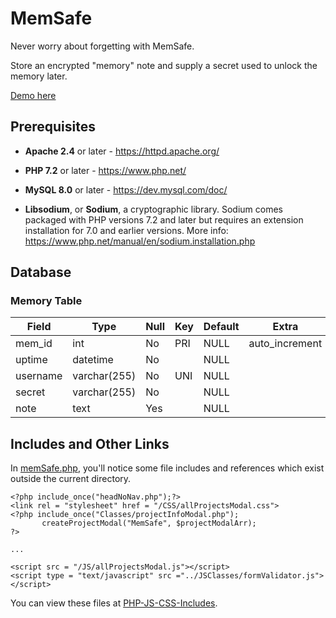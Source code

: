 # MemSafe

Never worry about forgetting with MemSafe.

Store an encrypted "memory" note and supply a secret used to unlock the memory later.

[Demo here](https://darianvereen.com/HTML_PHP/projects/memSafe/memSafe.php)

## Prerequisites

  * **Apache 2.4** or later - https://httpd.apache.org/
  * **PHP 7.2** or later - https://www.php.net/
  * **MySQL 8.0** or later - https://dev.mysql.com/doc/

  * **Libsodium**, or **Sodium**, a cryptographic library. Sodium comes packaged with PHP versions 7.2 and later but requires an extension installation for 7.0 and earlier versions.
  More info: https://www.php.net/manual/en/sodium.installation.php

## Database

### Memory Table

| Field    | Type         | Null | Key | Default | Extra          |
|----------|--------------|------|-----|---------|----------------|
| mem_id   | int          | No   | PRI | NULL    | auto_increment |
| uptime   | datetime     | No   |     | NULL    |                |
| username | varchar(255) | No   | UNI | NULL    |                |
| secret   | varchar(255) | No   |     | NULL    |                |
| note     | text         | Yes  |     | NULL    |                |

## Includes and Other Links

In [memSafe.php](https://github.com/dvereen1/MemSafe/blob/main/memSafe.php), you'll notice some file includes and references which exist outside the current directory.

```
<?php include_once("headNoNav.php");?>
<link rel = "stylesheet" href = "/CSS/allProjectsModal.css">
<?php include_once("Classes/projectInfoModal.php");
       createProjectModal("MemSafe", $projectModalArr);
?>

...

<script src = "/JS/allProjectsModal.js"></script>
<script type = "text/javascript" src ="../JSClasses/formValidator.js"></script>
```
You can view these files at [PHP-JS-CSS-Includes](https://github.com/dvereen1/PHP-JS-CSS-Includes).